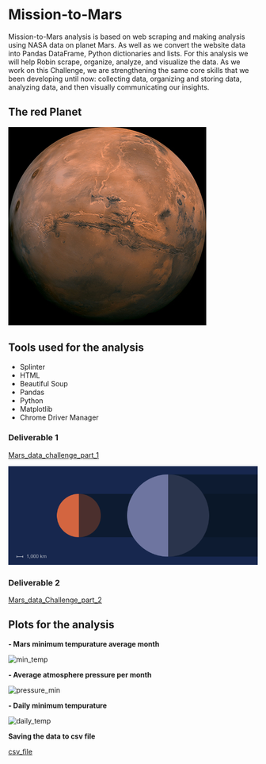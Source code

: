 # Mission-to-Mars

Mission-to-Mars analysis is based on web scraping and making analysis using NASA data on planet Mars. As well as we convert the website data into Pandas DataFrame, Python dictionaries and lists. For this analysis we will help Robin scrape, organize, analyze, and visualize the data. As we work on this Challenge, we are strengthening the same core skills that we been developing until now: collecting data, organizing and storing data, analyzing data, and then visually communicating our insights.

## The red Planet
![mars](/Resources/mars.png)

## Tools used for the analysis
- Splinter 
- HTML
- Beautiful Soup
- Pandas
- Python
- Matplotlib
- Chrome Driver Manager

### Deliverable 1
[Mars_data_challenge_part_1](mars_data_challenge_part_1.ipynb)

![mars-size](/Resources/mars-size.png)

### Deliverable 2
[Mars_data_Challenge_part_2](mars_data_challenge_part_2.ipynb)
## Plots for the analysis

**- Mars minimum tempurature average month**

![min_temp](https://user-images.githubusercontent.com/111251560/200919332-0985c42d-6f6f-4f11-b954-f5e7fab093b3.png)

**- Average atmosphere pressure per month**

![pressure_min](https://user-images.githubusercontent.com/111251560/200919660-2e54141f-f8bb-42e3-a4c4-768d9b003ac0.png)

**- Daily minimum tempurature**

![daily_temp](https://user-images.githubusercontent.com/111251560/200919757-20183148-d508-40c8-a8c6-ac50d9d233e2.png)

**Saving the data to csv file**

[csv_file](/Resources/mars_table.csv)
